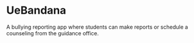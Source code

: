 # UeBandana
A bullying reporting app where students can make reports or schedule a counseling from the guidance office.

